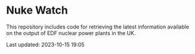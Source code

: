 # Nuke Watch

This repository includes code for retrieving the latest information available on the output of EDF nuclear power plants in the UK.

Last updated: 2023-10-15 19:05